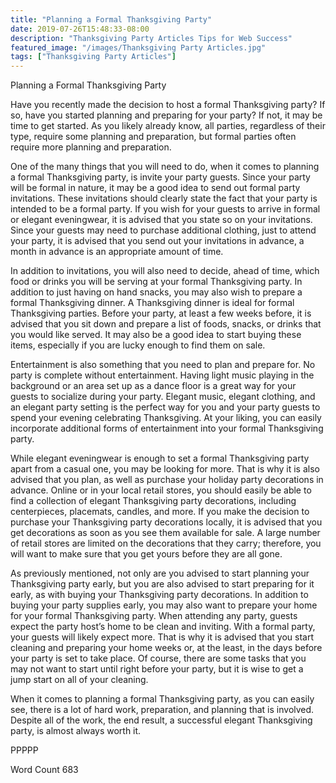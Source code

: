 ```yaml
---
title: "Planning a Formal Thanksgiving Party"
date: 2019-07-26T15:48:33-08:00
description: "Thanksgiving Party Articles Tips for Web Success"
featured_image: "/images/Thanksgiving Party Articles.jpg"
tags: ["Thanksgiving Party Articles"]
---
```


Planning a Formal Thanksgiving Party

Have you recently made the decision to host a formal Thanksgiving party?  If so, have you started planning and preparing for your party?  If not, it may be time to get started. As you likely already know, all parties, regardless of their type, require some planning and preparation, but formal parties often require more planning and preparation.  

One of the many things that you will need to do, when it comes to planning a formal Thanksgiving party, is invite your party guests. Since your party will be formal in nature, it may be a good idea to send out formal party invitations.  These invitations should clearly state the fact that your party is intended to be a formal party. If you wish for your guests to arrive in formal or elegant eveningwear, it is advised that you state so on your invitations.  Since your guests may need to purchase additional clothing, just to attend your party, it is advised that you send out your invitations in advance, a month in advance is an appropriate amount of time.

In addition to invitations, you will also need to decide, ahead of time, which food or drinks you will be serving at your formal Thanksgiving party. In addition to just having on hand snacks, you may also wish to prepare a formal Thanksgiving dinner.  A Thanksgiving dinner is ideal for formal Thanksgiving parties.  Before your party, at least a few weeks before, it is advised that you sit down and prepare a list of foods, snacks, or drinks that you would like served.  It may also be a good idea to start buying these items, especially if you are lucky enough to find them on sale.  

Entertainment is also something that you need to plan and prepare for.  No party is complete without entertainment.  Having light music playing in the background or an area set up as a dance floor is a great way for your guests to socialize during your party.  Elegant music, elegant clothing, and an elegant party setting is the perfect way for you and your party guests to spend your evening celebrating Thanksgiving. At your liking, you can easily incorporate additional forms of entertainment into your formal Thanksgiving party. 

While elegant eveningwear is enough to set a formal Thanksgiving party apart from a casual one, you may be looking for more. That is why it is also advised that you plan, as well as purchase your holiday party decorations in advance.  Online or in your local retail stores, you should easily be able to find a collection of elegant Thanksgiving party decorations, including centerpieces, placemats, candles, and more.  If you make the decision to purchase your Thanksgiving party decorations locally, it is advised that you get decorations as soon as you see them available for sale.  A large number of retail stores are limited on the decorations that they carry; therefore, you will want to make sure that you get yours before they are all gone.  

As previously mentioned, not only are you advised to start planning your Thanksgiving party early, but you are also advised to start preparing for it early, as with buying your Thanksgiving party decorations.  In addition to buying your party supplies early, you may also want to prepare your home for your formal Thanksgiving party. When attending any party, guests expect the party host’s home to be clean and inviting.  With a formal party, your guests will likely expect more. That is why it is advised that you start cleaning and preparing your home weeks or, at the least, in the days before your party is set to take place. Of course, there are some tasks that you may not want to start until right before your party, but it is wise to get a jump start on all of your cleaning.

When it comes to planning a formal Thanksgiving party, as you can easily see, there is a lot of hard work, preparation, and planning that is involved. Despite all of the work, the end result, a successful elegant Thanksgiving party, is almost always worth it.

PPPPP

Word Count 683

